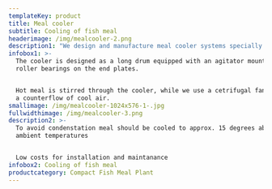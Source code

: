 ```yaml
---
templateKey: product
title: Meal cooler
subtitle: Cooling of fish meal
headerimage: /img/mealcooler-2.png
description1: "We design and manufacture meal cooler systems specially adopted for local requirements.\r\n\nIn FTG’s home region of Northern Europe, there are normally enough cooling water and cold ambient air, which makes the process design pretty straight forward.\r\n\nHowever, in sensitive areas with restricted cooling water supply often combined with high ambient temperatures it can be challenging to meet local requirements for emissions to water and air, and for such applications we have developed a special indirectly cooled air hygienic air cooler system."
infobox1: >-
  The cooler is designed as a long drum equipped with an agitator mounted in
  roller bearings on the end plates. 


  Hot meal is stirred through the cooler, while we use a cetrifugal fan to draw
  a counterflow of cool air.
smallimage: /img/mealcooler-1024x576-1-.jpg
fullwidthimage: /img/mealcooler-3.png
description2: >-
  To avoid condenstation meal should be cooled to approx. 15 degrees above
  ambient temperatures


  Low costs for installation and maintanance
infobox2: Cooling of fish meal
productcategory: Compact Fish Meal Plant
---
```


